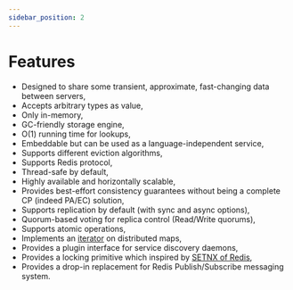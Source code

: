 ```yaml
---
sidebar_position: 2
---
```


# Features

* Designed to share some transient, approximate, fast-changing data between servers,
* Accepts arbitrary types as value,
* Only in-memory,
* GC-friendly storage engine,
* O(1) running time for lookups,
* Embeddable but can be used as a language-independent service,
* Supports different eviction algorithms,
* Supports Redis protocol,
* Thread-safe by default,
* Highly available and horizontally scalable,
* Provides best-effort consistency guarantees without being a complete CP (indeed PA/EC) solution,
* Supports replication by default (with sync and async options),
* Quorum-based voting for replica control (Read/Write quorums),
* Supports atomic operations,
* Implements an [iterator](#query) on distributed maps,
* Provides a plugin interface for service discovery daemons,
* Provides a locking primitive which inspired by [SETNX of Redis](https://redis.io/commands/setnx#design-pattern-locking-with-codesetnxcode),
* Provides a drop-in replacement for Redis Publish/Subscribe messaging system.